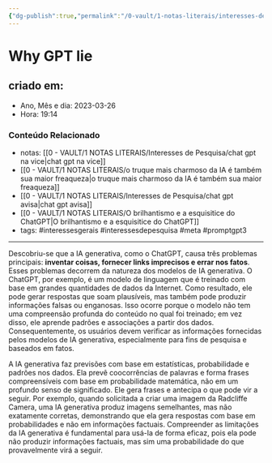 ```yaml
---
{"dg-publish":true,"permalink":"/0-vault/1-notas-literais/interesses-de-pesquisa/why-gpt-lie/","tags":["interessesgerais","interessesdepesquisa","meta","promptgpt3"],"dgHomeLink":true,"dgShowLocalGraph":true,"dgShowFileTree":true,"dgEnableSearch":true}
---
```


# Why GPT lie

## criado em: 
-  Ano, Mês e dia: 2023-03-26
- Hora: 19:14

### Conteúdo Relacionado
- notas: [[0 - VAULT/1 NOTAS LITERAIS/Interesses de Pesquisa/chat gpt na vice\|chat gpt na vice]]
- [[0 - VAULT/1 NOTAS LITERAIS/o truque mais charmoso da IA é também sua maior freaqueza\|o truque mais charmoso da IA é também sua maior freaqueza]]
- [[0 - VAULT/1 NOTAS LITERAIS/Interesses de Pesquisa/chat gpt avisa\|chat gpt avisa]]
- [[0 - VAULT/1 NOTAS LITERAIS/O brilhantismo e a esquisitice do ChatGPT\|O brilhantismo e a esquisitice do ChatGPT]]
- tags: #interessesgerais #interessesdepesquisa #meta #promptgpt3 
---
Descobriu-se que a IA generativa, como o ChatGPT, causa três problemas principais: **inventar coisas, fornecer links imprecisos e errar nos fatos**. Esses problemas decorrem da natureza dos modelos de IA generativa. O ChatGPT, por exemplo, é um modelo de linguagem que é treinado com base em grandes quantidades de dados da Internet. Como resultado, ele pode gerar respostas que soam plausíveis, mas também pode produzir informações falsas ou enganosas. Isso ocorre porque o modelo não tem uma compreensão profunda do conteúdo no qual foi treinado; em vez disso, ele aprende padrões e associações a partir dos dados. Consequentemente, os usuários devem verificar as informações fornecidas pelos modelos de IA generativa, especialmente para fins de pesquisa e baseados em fatos.

A IA generativa faz previsões com base em estatísticas, probabilidade e padrões nos dados. Ela prevê coocorrências de palavras e forma frases compreensíveis com base em probabilidade matemática, não em um profundo senso de significado. Ele gera frases e antecipa o que pode vir a seguir. Por exemplo, quando solicitada a criar uma imagem da Radcliffe Camera, uma IA generativa produz imagens semelhantes, mas não exatamente corretas, demonstrando que ela gera respostas com base em probabilidades e não em informações factuais. Compreender as limitações da IA generativa é fundamental para usá-la de forma eficaz, pois ela pode não produzir informações factuais, mas sim uma probabilidade do que provavelmente virá a seguir.
